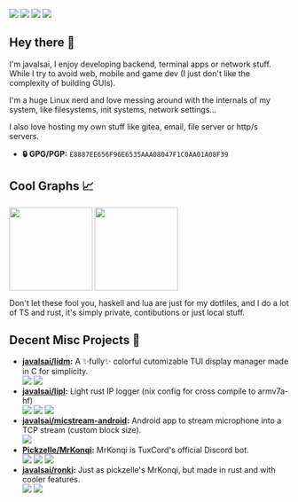 ![](https://img.shields.io/badge/Artix-10A0CC?style=for-the-badge&logo=artixlinux&logoColor=white)
![](https://img.shields.io/badge/Wayland-CA9C01?style=for-the-badge&logo=wayland&logoColor=white)
![](https://img.shields.io/badge/Hyprland-468fa0?style=for-the-badge&logo=hyprland&logoColor=white)
![](https://img.shields.io/badge/AMD-8D1C24?style=for-the-badge&logo=amd&logoColor=white)

## Hey there 👋
I'm javalsai, I enjoy developing backend, terminal apps or network stuff. While I try to avoid web, mobile and game dev (I just don't like the complexity of building GUIs).

I'm a huge Linux nerd and love messing around with the internals of my system, like filesystems, init systems, network settings...

I also love hosting my own stuff like gitea, email, file server or http/s servers.

* **🔒 GPG/PGP:** `E8887EE656F96E6535AAA08047F1C0AA01A08F39`

## Cool Graphs 📈
<a href="#"><img height=150 align="center" src="https://github-readme-stats.vercel.app/api?username=javalsai&show_icons=true&title_color=d55&icon_color=d55&text_color=bbb&bg_color=222&border_radius=7&hide_border=false&border_color=d55" /></a>
<a href="#"><img height=150 align="center" src="https://github-readme-stats.vercel.app/api/top-langs?username=javalsai&show_icons=true&title_color=d55&icon_color=d55&text_color=bbb&bg_color=222&border_radius=7&hide_border=false&border_color=d55&layout=compact&langs_count=8&card_width=400&card_height=150" /></a>

Don't let these fool you, haskell and lua are just for my dotfiles, and I do a lot of TS and rust, it's simply private, contibutions or just local stuff.

## Decent Misc Projects 📝
* **[javalsai/lidm](https://github.com/javalsai/lidm):** A ✨fully✨ colorful cutomizable TUI display manager made in C for simplicity. \
[![](https://img.shields.io/badge/C-00599C?style=for-the-badge&logo=c&logoColor=graywhite)](https://github.com/search?q=repo%3Ajavalsai%2Flidm++language%3AC&type=code)
[![](https://img.shields.io/badge/Make-6D00CC?style=for-the-badge&logo=make&logoColor=graywhite)](https://github.com/search?q=repo%3Ajavalsai%2Flidm++language%3Amake&type=code)
* **[javalsai/lipl](https://github.com/javalsai/lipl):** Light rust IP logger (nix config for cross compile to armv7a-hf) \
[![](https://img.shields.io/badge/Rust-f70?style=for-the-badge&logo=rust&logoColor=white)](https://github.com/search?q=repo%3Ajavalsai%2Flipl++language%3Arust&type=code)
[![](https://img.shields.io/badge/Nix-5277C3?style=for-the-badge&logo=nixos&logoColor=white)](https://github.com/search?q=repo%3Ajavalsai%2Flipl++language%3Anix&type=code)
[![](https://img.shields.io/badge/Actix-000?style=for-the-badge&logo=actix&logoColor=white)](#)
* **[javalsai/micstream-android](https://github.com/javalsai/micstream-android):** Android app to stream microphone into a TCP stream (custom block size). \
[![](https://img.shields.io/badge/Kotlin-0095D5?&style=for-the-badge&logo=kotlin&logoColor=white)](https://github.com/search?q=repo%3Ajavalsai%2Fmicstream-android++language%3AKotlin&type=code)
* **[Pickzelle/MrKonqi](https://github.com/Pickzelle/MrKonqi):** MrKonqi is TuxCord's official Discord bot. \
[![](https://img.shields.io/badge/TypeScript-007ACC?style=for-the-badge&logo=typescript&logoColor=white)](https://github.com/search?q=repo%3APickzelle%2FMrKonqi++language%3ATypeScript&type=code)
[![](https://img.shields.io/badge/BunJS-000?style=for-the-badge&logo=bun&logoColor=white)](#)
[![](https://img.shields.io/badge/Prisma-2D3748?style=for-the-badge&logo=prisma&logoColor=white)]()
* **[javalsai/ronki](https://github.com/javalsai/ronki):** Just as pickzelle's MrKonqi, but made in rust and with cooler features. \
[![](https://img.shields.io/badge/Rust-f70?style=for-the-badge&logo=rust&logoColor=white)](https://github.com/search?q=repo%3Ajavalsai%2Fronki++language%3Arust&type=code)
[![](https://img.shields.io/badge/SurrealDB-BB0080?style=for-the-badge&logo=surrealdb&logoColor=white)](#)
